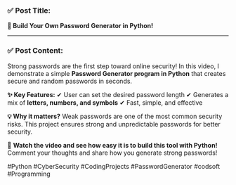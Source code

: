 
### ✅ **Post Title:**

**🔐 Build Your Own Password Generator in Python!**

---

### ✅ **Post Content:**

Strong passwords are the first step toward online security!
In this video, I demonstrate a simple **Password Generator program in Python** that creates secure and random passwords in seconds.

**✨ Key Features:**
✔ User can set the desired password length
✔ Generates a mix of **letters, numbers, and symbols**
✔ Fast, simple, and effective

**💡 Why it matters?**
Weak passwords are one of the most common security risks. This project ensures strong and unpredictable passwords for better security.

🎥 **Watch the video and see how easy it is to build this tool with Python!**
Comment your thoughts and share how you generate strong passwords!

\#Python #CyberSecurity #CodingProjects #PasswordGenerator #codsoft #Programming


